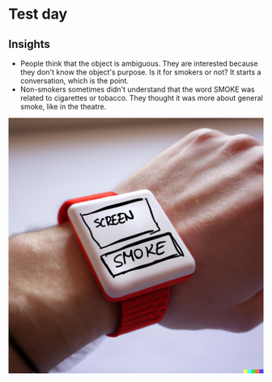 # Test day

## Insights
* People think that the object is ambiguous. They are interested because they don't know the object's purpose. Is it for smokers or not? It starts a conversation, which is the point. 
* Non-smokers sometimes didn't understand that the word SMOKE was related to cigarettes or tobacco. They thought it was more about general smoke, like in the theatre.

![Smoker watch image](./img/2022-12-21_object-prototype.jpeg)